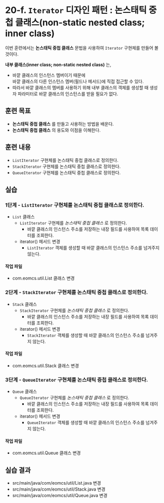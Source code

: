 # 20-f. `Iterator` 디자인 패턴 : 논스태틱 중첩 클래스(non-static nested class; inner class)

이번 훈련에서는 **논스태틱 중첩 클래스** 문법을 사용하여 `Iterator` 구현체를 만들어 볼 것이다.

**내부 클래스(inner class; non-static nested class)** 는, 

- 바깥 클래스의 인스턴스 멤버이기 때문에   
  바깥 클래스의 다른 인스턴스 멤버(필드나 메서드)에 직접 접근할 수 있다.
- 따라서 바깥 클래스의 멤버를 사용하기 위해 내부 클래스의 객체를 생성할 때 
  생성자 파라미터로 바깥 클래스의 인스턴스를 받을 필요가 없다.

## 훈련 목표

- **논스태틱 중첩 클래스** 를 만들고 사용하는 방법을 배운다.
- **논스태틱 중첩 클래스** 의 용도와 이점을 이해한다.


## 훈련 내용

- `ListIterator` 구현체를 논스태틱 중첩 클래스로 정의한다. 
- `StackIterator` 구현체를 논스태틱 중첩 클래스로 정의한다.
- `QueueIterator` 구현체를 논스태틱 중첩 클래스로 정의한다.


## 실습

### 1단계 - `ListIterator` 구현체를 논스태틱 중첩 클래스로 정의한다. 

- `List` 클래스
  - `ListIterator` 구현체를 *논스태틱 중첩 클래스* 로 정의한다. 
    - 바깥 클래스의 인스턴스 주소를 저장하는 내장 필드를 사용하여 목록 데이터를 조회한다. 
  - iterator() 메서드 변경
    - `ListIterator` 객체를 생성할 때 바깥 클래스의 인스턴스 주소를 넘겨주지 않는다.

#### 작업 파일

- com.eomcs.util.List 클래스 변경


### 2단계 - `StackIterator` 구현체를 논스태틱 중첩 클래스로 정의한다. 

- `Stack` 클래스
  - `StackIterator` 구현체를 *논스태틱 중첩 클래스* 로 정의한다. 
      - 바깥 클래스의 인스턴스 주소를 저장하는 내장 필드를 사용하여 목록 데이터를 조회한다. 
  - iterator() 메서드 변경
    - `StackIterator` 객체를 생성할 때 바깥 클래스의 인스턴스 주소를 넘겨주지 않는다.

#### 작업 파일

- com.eomcs.util.Stack 클래스 변경


### 3단계 - `QueueIterator` 구현체를 논스태틱 중첩 클래스로 정의한다. 

- `Queue` 클래스
  - `QueueIterator` 구현체를 *논스태틱 중첩 클래스* 로 정의한다. 
      - 바깥 클래스의 인스턴스 주소를 저장하는 내장 필드를 사용하여 목록 데이터를 조회한다. 
  - iterator() 메서드 변경
    - `QueueIterator` 객체를 생성할 때 바깥 클래스의 인스턴스 주소를 넘겨주지 않는다.

#### 작업 파일

- com.eomcs.util.Queue 클래스 변경


## 실습 결과

- src/main/java/com/eomcs/util/List.java 변경
- src/main/java/com/eomcs/util/Stack.java 변경
- src/main/java/com/eomcs/util/Queue.java 변경
  